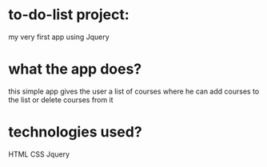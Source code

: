 # to-do-list project:

my very first app using Jquery


# what the app does?

this simple app gives the user a list of courses where he can add courses to the list or delete courses from it

# technologies used?

HTML
CSS 
Jquery